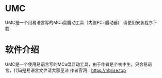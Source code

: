 # UMC
UMC是一个用易语言写的MCu盘启动工具（内置PCL启动器）
请使用安装程序下载

# 软件介绍
UMC是一个使用易语言写的MCu盘启动工具，由于作者是个初中生，只会易语言，代码是易语言文件请大家见谅
作者官网：https://nbrise.top
